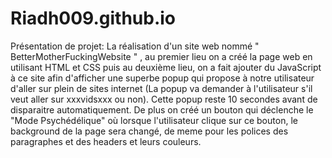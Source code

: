 # Riadh009.github.io

Présentation de projet:
 La réalisation d'un site web nommé " BetterMotherFuckingWebsite " , au premier lieu on a créé la page web en utilisant HTML et CSS puis au deuxième lieu, on a fait ajouter du JavaScript à ce site afin d'afficher une superbe popup qui propose à notre utilisateur d'aller sur plein de sites internet (La popup va demander à l'utilisateur s'il veut aller sur xxxvidsxxx ou non). Cette popup reste 10 secondes avant de disparaitre automatiquement. De plus on créé un bouton qui déclenche le "Mode Psychédélique" où lorsque l'utilisateur clique sur ce bouton, le background de la page sera changé, de meme pour les polices des paragraphes et des headers et leurs couleurs.
